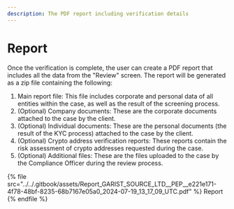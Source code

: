 ```yaml
---
description: The PDF report including verification details
---
```


# Report

Once the verification is complete, the user can create a PDF report that includes all the data from the "Review" screen. The report will be generated as a zip file containing the following:

1. Main report file: This file includes corporate and personal data of all entities within the case, as well as the result of the screening process.
2. (Optional) Company documents: These are the corporate documents attached to the case by the client.
3. (Optional) Individual documents: These are the personal documents (the result of the KYC process) attached to the case by the client.
4. (Optional) Crypto address verification reports: These reports contain the risk assessment of crypto addresses requested during the case.
5. (Optional) Additional files: These are the files uploaded to the case by the Compliance Officer during the review process.

{% file src="../../.gitbook/assets/Report_GARIST_SOURCE_LTD__PEP__e221e171-4f78-48bf-8235-68b7167e05a0_2024-07-19_13_17_09_UTC.pdf" %}
Report
{% endfile %}



